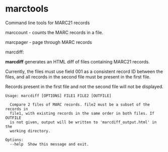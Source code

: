 # marctools
Command line tools for MARC21 records


marccount - counts the MARC records in a file.

marcpager - page through MARC records

marcdiff:

**marcdiff** generates an HTML diff of files containing MARC21 records.

Currently, the files must use field 001 as a consistent record ID between
the files, and all records in the second file must be present in the first 
file.

Records present in the first file and not the second file will not be displayed.

    Usage: marcdiff [OPTIONS] FILE1 FILE2 [OUTFILE]
    
      Compare 2 files of MARC records. file2 must be a subset of the records in
      file1, with existing records in the same order in both files. If OUTFILE
      is not given, output will be written to 'marcdiff_output.html' in the
      working directory.
    
    Options:
      --help  Show this message and exit.
